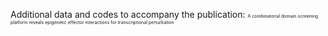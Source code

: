 Additional data and codes to accompany the publication: 
<span style="font-size:0.5em;">A combinatorial domain screening platform reveals epigenetic effector interactions for transcriptional perturbation
</span>

